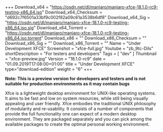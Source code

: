 +++
Download_x64 = "https://osdn.net/dl/manjaro/manjaro-xfce-18.1.0-rc9-testing-x86_64.iso"
Download_x64_Checksum = "d692c7f6501a33bf9c002f82a09c61a3538b6df8"
Download_x64_Sig = "https://osdn.net/dl/manjaro/manjaro-xfce-18.1.0-rc9-testing-x86_64.iso.sig"
Download_x64_Torrent = "https://osdn.net/dl/manjaro/manjaro-xfce-18.1.0-rc9-testing-x86_64.iso.torrent"
Download_x86 = ""
Download_x86_Checksum = ""
Download_x86_Sig = ""
Download_x86_Torrent = ""
Name = "Under Development XFCE"
Screenshot = "xfce-full.jpg"
Youtube = "zb_9tc-DiIs"
shortDescription = "For testers and developers"
Tags = [ "dev" ]
Thumbnail = "xfce-preview.jpg"
Version = "18.1.0-rc9"
date = "01.09.2019T17:08:00+01:00"
title = "Under Development XFCE"
type="download-edition"
weight = "6"
+++

**Note: This is a preview version for developers and testers and is not suitable for production environments as it may contain bugs**

Xfce is a lightweight desktop environment for UNIX-like operating systems. It aims to be fast and low on system resources, while still being visually appealing and user friendly. Xfce embodies the traditional UNIX philosophy of modularity and re-usability. It consists of a number of components that provide the full functionality one can expect of a modern desktop environment. They are packaged separately and you can pick among the available packages to create the optimal personal working environment.
